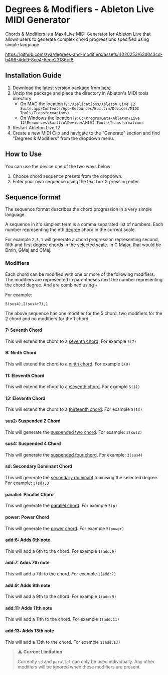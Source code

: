 # Degrees & Modifiers - Ableton Live MIDI Generator

Chords & Modifiers is a Max4Live MIDI Generator for Ableton Live that allows users to generate complex chord progressions specified using simple language.

https://github.com/zya/degrees-and-modifiers/assets/4020253/63d0c3cd-b498-4dc9-8ce4-6ece23186cf8

## Installation Guide

1. Download the latest version package from [here](https://github.com/zya/degrees-and-modifiers/releases)
2. Unzip the package and place the directory in Ableton's MIDI tools directory
   - On MAC the location is: `/Applications/Ableton Live 12 Suite.app/Contents/App-Resources/Builtin/Devices/MIDI Tools/Transformations/`
   - On Windows the location is: `C:\ProgramData\Ableton\Live 12\Resources\Builtin\Devices\MIDI Tools\Transformations`
3. Restart Ableton Live 12
4. Create a new MIDI Clip and navigate to the "Generate" section and find "Degrees & Modifiers" from the dropdown menu.

## How to Use

You can use the device one of the two ways below:

1. Choose chord sequence presets from the dropdown.
2. Enter your own sequence using the text box & pressing enter.

## Sequence format

The sequence format describes the chord progression in a very simple language.

A sequence in it's simplest term is a comma separated list of numbers. Each number representing the nth [degree](<https://en.wikipedia.org/wiki/Degree_(music)>) chord in the current scale.

For example `2,5,1` will generate a chord progression representing second, fifth and first degree chords in the selected scale. In C Major, that would be Dmin, GMaj and CMaj.

### Modifiers

Each chord can be modified with one or more of the following modifiers.
The modifiers are represented in parentheses next the number representing the chord degree. And are combined using `+`.

For example:

```
5(sus4),2(sus4+7),1
```

The above sequence has one modifier for the 5 chord, two modifiers for the 2 chord and no modifiers for the 1 chord.

#### 7: Seventh Chord

This will extend the chord to a [seventh chord](https://en.wikipedia.org/wiki/Seventh_chord). For example `5(7)`

#### 9: Ninth Chord

This will extend the chord to a [ninth chord](https://en.wikipedia.org/wiki/Ninth_chord). For example `5(9)`

#### 11: Eleventh Chord

This will extend the chord to a [eleventh chord](https://en.wikipedia.org/wiki/Eleventh_chord). For example `5(11)`

#### 13: Eleventh Chord

This will extend the chord to a [thirteenth chord](https://en.wikipedia.org/wiki/Thirteenth_chord). For example `5(13)`

#### sus2: Suspended 2 Chord

This will generate the [suspended two chord](https://en.wikipedia.org/wiki/Secondary_chord). For example: `3(sus2)`

#### sus4: Suspended 4 Chord

This will generate the [suspended four chord](https://en.wikipedia.org/wiki/Secondary_chord). For example: `3(sus4)`

#### sd: Secondary Dominant Chord

This will generate the [secondary dominant](https://en.wikipedia.org/wiki/Secondary_chord) tonicising the selected degree. For example: `3(sd),3`

#### parallel: Parallel Chord

This will generate the [parallel chord](https://en.wikipedia.org/wiki/Parallel_and_counter_parallel). For example `5(p)`

#### power: Power Chord

This will generate the [power chord](https://en.wikipedia.org/wiki/Power_chord). For example `5(power)`

#### add:6: Adds 6th note

This will add a 6th to the chord. For example `1(add:6)`

#### add:7: Adds 7th note

This will add a 7th to the chord. For example `1(add:7)`

#### add:9: Adds 9th note

This will add a 9th to the chord. For example `1(add:9)`

#### add:11: Adds 11th note

This will add a 11th to the chord. For example `1(add:11)`

#### add:13: Adds 13th note

This will add a 13th to the chord. For example `1(add:13)`

> ⚠️ **Current Limitation**
>
> Currently `sd` and `parallel` can only be used individually. Any other modifiers will be ignored when these modifiers are present.
